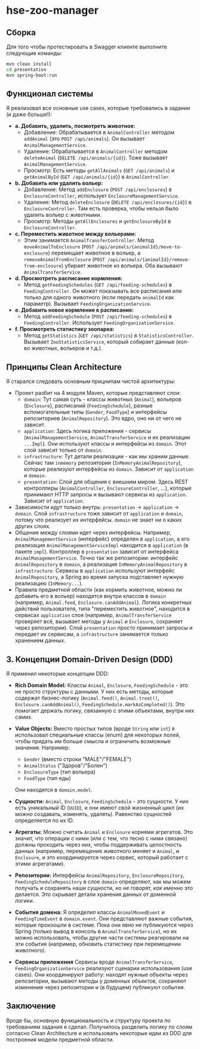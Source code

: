# hse-zoo-manager

## Сборка

Для того чтобы протестировать в Swagger клиенте выполните следующие команды:

```bash
mvn clean install
cd presentation
mvn spring-boot:run
```


## Функционал системы

Я реализовал все основные use cases, которые требовались в задании (и даже больше!):

*   **a. Добавить, удалить, посмотреть животное:**
    *   Добавление: Обрабатывается в `AnimalController` методом `addAnimal` (это `POST /api/animals`). Он вызывает `AnimalManagementService`.
    *   Удаление: Обрабатывается в `AnimalController` методом `deleteAnimal` (`DELETE /api/animals/{id}`). Тоже вызывает `AnimalManagementService`.
    *   Просмотр: Есть методы `getAllAnimals` (`GET /api/animals`) и `getAnimalById` (`GET /api/animals/{id}`) в `AnimalController`.
*   **b. Добавить или удалить вольер:**
    *   Добавление: Метод `addEnclosure` (`POST /api/enclosures`) в `EnclosureController`, использует `EnclosureManagementService`.
    *   Удаление: Метод `deleteEnclosure` (`DELETE /api/enclosures/{id}`) в `EnclosureController`. Там есть проверка, чтобы нельзя было удалить вольер с животными.
    *   Просмотр: Методы `getAllEnclosures` и `getEnclosureById` в `EnclosureController`.
*   **c. Переместить животное между вольерами:**
    *   Этим занимается `AnimalTransferController`. Метод `moveAnimalToEnclosure` (`POST /api/animals/{animalId}/move-to-enclosure`) перемещает животное в вольер, а `removeAnimalFromEnclosure` (`POST /api/animals/{animalId}/remove-from-enclosure`) убирает животное из вольера. Оба вызывают `AnimalTransferService`.
*   **d. Просмотреть расписание кормления:**
    *   Метод `getFeedingSchedules` (`GET /api/feeding-schedules`) в `FeedingController`. Он может показывать все расписания или только для одного животного (если передать `animalId` как параметр). Вызывает `FeedingOrganizationService`.
*   **e. Добавить новое кормление в расписание:**
    *   Метод `addFeedingSchedule` (`POST /api/feeding-schedules`) в `FeedingController`. Использует `FeedingOrganizationService`.
*   **f. Просмотреть статистику зоопарка:**
    *   Метод `getStatistics` (`GET /api/statistics`) в `StatisticsController`. Вызывает `ZooStatisticsService`, который собирает данные (кол-во животных, вольеров и т.д.).

## Принципы Clean Architecture

Я старался следовать основным прицнипам чистой архитектуры:

*   Проект разбит на 4 модуля Maven, которые представляют слои:
    *   `domain`: Тут самая суть - классы животных (`Animal`), вольеров (`Enclosure`), расписаний (`FeedingSchedule`), разные вспомогательные типы (`Gender`, `FoodType`) и интерфейсы репозиториев (`AnimalRepository`). Это ядро, оно ни от чего не зависит.
    *   `application`: Здесь логика приложения - сервисы (`AnimalManagementService`, `AnimalTransferService` и их реализации `...Impl`). Они используют классы и интерфейсы из `domain`. Этот слой зависит только от `domain`.
    *   `infrastructure`: Тут детали реализации - как мы храним данные. Сейчас там `inmemory` репозитории (`InMemoryAnimalRepository`), которые реализуют интерфейсы из `domain`. Зависит от `application` и `domain`.
    *   `presentation`: Слой для общения с внешним миром. Здесь REST контроллеры (`AnimalController`, `EnclosureController`, ...), которые принимают HTTP запросы и вызывают сервисы из `application`. Зависит от `application`.
*   Зависимости идут только внутрь: `presentation` -> `application` -> `domain`. Слой `infrastructure` тоже зависит от `application` и `domain`, потому что реализует их интерфейсы. `domain` не знает ни о каких других слоях.
*   Общение между слоями идет через интерфейсы. Например, `AnimalManagementService` (интерфейс) определен в `application`, а его реализация `AnimalManagementServiceImpl` находится в `application` (в пакете `impl`). Контроллер в `presentation` зависит от интерфейса `AnimalManagementService`. Точно так же репозитории: интерфейс `AnimalRepository` в `domain`, а реализация `InMemoryAnimalRepository` в `infrastructure`. Сервисы в `application` используют интерфейс `AnimalRepository`, а Spring во время запуска подставляет нужную реализацию (`InMemory...`).
*   Правила предметной области (как кормить животное, можно ли добавить его в вольер) находятся внутри классов в `domain` (например, `Animal.feed`, `Enclosure.canAddAnimal`). Логика конкретных действий пользователя, типа "переместить животное", находится в сервисах `application` слоя (например, `AnimalTransferService` проверяет всё, вызывает методы у `Animal` и `Enclosure`, сохраняет через репозитории). Слой `presentation` просто принимает запросы и передает их сервисам, а `infrastructure` занимается только хранением данных.

## 3. Концепции Domain-Driven Design (DDD)

Я применил некоторые концепции DDD:

*   **Rich Domain Model:** Классы `Animal`, `Enclosure`, `FeedingSchedule` - это не просто структуры с данными. У них есть методы, которые содержат бизнес-логику (`Animal.feed()`, `Animal.treat()`, `Enclosure.canAddAnimal()`, `FeedingSchedule.markAsCompleted()`). Это помогает держать логику, связанную с этими объектами, внутри них самих.
*   **Value Objects:** Вместо простых типов (вроде `String` или `int`) я использовал специальные классы (enum) для некоторых полей, чтобы придать им больше смысла и ограничить возможные значения. Например:
    *   `Gender` (вместо строки "MALE"/"FEMALE")
    *   `AnimalStatus` ("Здоров"/"Болен")
    *   `EnclosureType` (тип вольера)
    *   `FoodType` (тип еды)

    Они находятся в `domain.model`.
*   **Сущности:** `Animal`, `Enclosure`, `FeedingSchedule` - это сущности. У них есть уникальный ID (`UUID`), и они имеют свой жизненный цикл (их можно создавать, изменять, удалять). Равенство сущностей определяется по их ID.
*   **Агрегаты:** Можно считать `Animal` и `Enclosure` корнями агрегатов. Это значит, что операции с ними (или с тем, что тесно с ними связано) должны проходить через них, чтобы поддерживать целостность данных (например, перемещение животного меняет и `Animal`, и `Enclosure`, и это координируется через сервис, который работает с этими агрегатами).
*   **Репозитории:** Интерфейсы `AnimalRepository`, `EnclosureRepository`, `FeedingScheduleRepository` в слое `domain` определяют, как мы можем получать и сохранять наши сущности, но не говорят, *как именно* это делается. Это скрывает детали хранения данных от доменной логики.
*   **События домена:** Я определил классы `AnimalMovedEvent` и `FeedingTimeEvent` в `domain.event`. Они представляют важные события, которые произошли в системе. Пока они явно не публикуются через Spring (только вывод в консоль в `AnimalTransferService`), но их можно использовать, чтобы другие части системы реагировали на эти события (например, обновить статистику при перемещении животного).
*   **Сервисы приложения** Сервисы вроде `AnimalTransferService`, `FeedingOrganizationService` реализуют сценарии использования (use cases). Они координируют работу: находят нужные объекты через репозитории, вызывают методы у доменных объектов, сохраняют изменения через репозитории и (в будущем) публикуют события.

## Заключение

Вроде бы, основную функциональность и структуру проекта по требованиям задания я сделал. Получилось разделить логику по слоям согласно Clean Architecture и использовать некоторые идеи из DDD для построения модели предметной области.